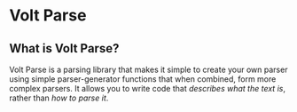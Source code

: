 # Volt Parse

## What is Volt Parse?
Volt Parse is a parsing library that makes it simple to create your own parser
using simple parser-generator functions that when combined, form more complex
parsers.
It allows you to write code that *describes what the text is*, rather than
*how to parse it*.
